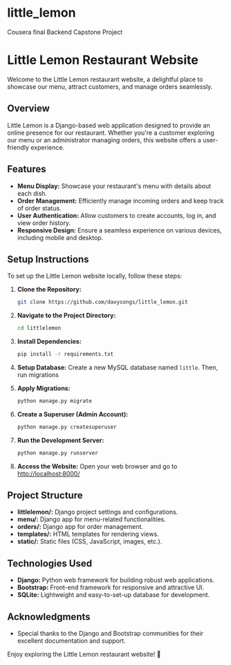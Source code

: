 # little_lemon
Cousera final Backend Capstone Project 

# Little Lemon Restaurant Website

Welcome to the Little Lemon restaurant website, a delightful place to showcase our menu, attract customers, and manage orders seamlessly.

## Overview

Little Lemon is a Django-based web application designed to provide an online presence for our restaurant. Whether you're a customer exploring our menu or an administrator managing orders, this website offers a user-friendly experience.

## Features

- **Menu Display:** Showcase your restaurant's menu with details about each dish.
- **Order Management:** Efficiently manage incoming orders and keep track of order status.
- **User Authentication:** Allow customers to create accounts, log in, and view order history.
- **Responsive Design:** Ensure a seamless experience on various devices, including mobile and desktop.

## Setup Instructions

To set up the Little Lemon website locally, follow these steps:

1. **Clone the Repository:**
   ```bash
   git clone https://github.com/davysongs/little_lemon.git
   ```

2. **Navigate to the Project Directory:**
   ```bash
   cd littlelemon
   ```

3. **Install Dependencies:**
   ```bash
   pip install -r requirements.txt
   ```
4. **Setup Database:**
Create a new MySQL database named `little`. Then, run migrations 

5. **Apply Migrations:**
   ```bash
   python manage.py migrate
   ```

6. **Create a Superuser (Admin Account):**
   ```bash
   python manage.py createsuperuser
   ```

7. **Run the Development Server:**
   ```bash
   python manage.py runserver
   ```

8. **Access the Website:**
   Open your web browser and go to [http://localhost:8000/](http://localhost:8000/)

## Project Structure

- **littlelemon/:** Django project settings and configurations.
- **menu/:** Django app for menu-related functionalities.
- **orders/:** Django app for order management.
- **templates/:** HTML templates for rendering views.
- **static/:** Static files (CSS, JavaScript, images, etc.).

## Technologies Used

- **Django:** Python web framework for building robust web applications.
- **Bootstrap:** Front-end framework for responsive and attractive UI.
- **SQLite:** Lightweight and easy-to-set-up database for development.



## Acknowledgments

- Special thanks to the Django and Bootstrap communities for their excellent documentation and support.

Enjoy exploring the Little Lemon restaurant website! 🍋
```

